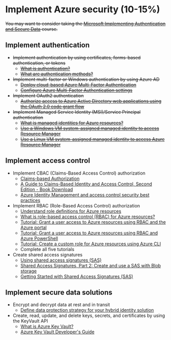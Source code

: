 # Implement Azure security (10-15%)

~~You may want to consider taking the [Microsoft Implementing Authentication and Secure Data](https://cloudsociety.fastlane.live/courses/course-v1:Microsoft+AZ-300.5+2018_T3/info) course.~~

## Implement authentication 
* ~~Implement authentication by using certificates, forms-based authentication, or tokens~~
    * ~~[What is authentication?](https://docs.microsoft.com/en-us/azure/active-directory/develop/authentication-scenarios)~~
    * ~~[What are authentication methods?](https://docs.microsoft.com/en-us/azure/active-directory/authentication/concept-authentication-methods)~~
* ~~Implement multi-factor or Windows authentication by using Azure AD~~
    * ~~[Deploy cloud-based Azure Multi-Factor Authentication](https://docs.microsoft.com/en-us/azure/active-directory/authentication/howto-mfa-getstarted)~~
    * ~~[Configure Azure Multi-Factor Authentication settings](https://docs.microsoft.com/en-us/azure/active-directory/authentication/howto-mfa-mfasettings)~~
* ~~Implement OAuth2 authentication~~
    * ~~[Authorize access to Azure Active Directory web applications using the OAuth 2.0 code grant flow](https://docs.microsoft.com/en-us/azure/active-directory/develop/v1-protocols-oauth-code)~~
* ~~Implement Managed Service Identity (MSI)/Service Principal authentication~~
    * ~~[What is managed identities for Azure resources?](https://docs.microsoft.com/en-us/azure/active-directory/managed-identities-azure-resources/overview)~~
    * ~~[Use a Windows VM system-assigned managed identity to access Resource Manager](https://docs.microsoft.com/en-us/azure/active-directory/managed-identities-azure-resources/tutorial-windows-vm-access-arm)~~
    * ~~[Use a Linux VM system-assigned managed identity to access Azure Resource Manager](https://docs.microsoft.com/en-us/azure/active-directory/managed-identities-azure-resources/tutorial-linux-vm-access-arm)~~

## Implement access control 
* Implement CBAC (Claims-Based Access Control) authorization
    * [Claims-based Authorization](https://docs.microsoft.com/en-us/dotnet/framework/security/claims-based-authorization-using-wif#claims-based-authorization)
    * [A Guide to Claims-Based Identity and Access Control, Second Edition - Book Download](https://www.microsoft.com/en-us/download/details.aspx?id=28362)
    * [Azure Identity Management and access control security best practices](https://docs.microsoft.com/en-us/azure/security/azure-security-identity-management-best-practices)
* Implement RBAC (Role-Based Access Control) authorization
    * [Understand role definitions for Azure resources](https://docs.microsoft.com/en-us/azure/role-based-access-control/role-definitions)
    * [What is role-based access control (RBAC) for Azure resources?](https://docs.microsoft.com/en-us/azure/role-based-access-control/overview)
    * [Tutorial: Grant a user access to Azure resources using RBAC and the Azure portal](https://docs.microsoft.com/en-us/azure/role-based-access-control/quickstart-assign-role-user-portal)
    * [Tutorial: Grant a user access to Azure resources using RBAC and Azure PowerShell](https://docs.microsoft.com/en-us/azure/role-based-access-control/tutorial-role-assignments-user-powershell)
    * [Tutorial: Create a custom role for Azure resources using Azure CLI](https://docs.microsoft.com/en-us/azure/role-based-access-control/tutorial-custom-role-cli)
    * Complete all five tutorials
* Create shared access signatures
    * [Using shared access signatures (SAS)](https://docs.microsoft.com/en-us/azure/storage/common/storage-dotnet-shared-access-signature-part-1)
    * [Shared Access Signatures, Part 2: Create and use a SAS with Blob storage](https://docs.microsoft.com/en-us/azure/storage/blobs/storage-dotnet-shared-access-signature-part-2)
    * [Getting Started with Shared Access Signatures (SAS)](https://azure.microsoft.com/en-us/resources/samples/storage-dotnet-sas-getting-started/)

## Implement secure data solutions 
* Encrypt and decrypt data at rest and in transit
    * [Define data protection strategy for your hybrid identity solution](https://docs.microsoft.com/en-us/azure/active-directory/hybrid/plan-hybrid-identity-design-considerations-data-protection-strategy)
* Create, read, update, and delete keys, secrets, and certificates by using the KeyVault API
    * [What is Azure Key Vault?](https://docs.microsoft.com/en-us/azure/key-vault/key-vault-overview)
    * [Azure Key Vault Developer's Guide](https://docs.microsoft.com/en-us/azure/key-vault/key-vault-developers-guide)


